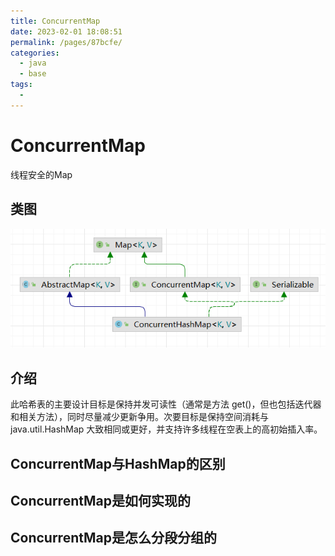```yaml
---
title: ConcurrentMap
date: 2023-02-01 18:08:51
permalink: /pages/87bcfe/
categories:
  - java
  - base
tags:
  - 
---
```

# ConcurrentMap
线程安全的Map

## 类图
![](./img/ConcurrentMap/2022-07-10-14-22-14.png)

## 介绍
此哈希表的主要设计目标是保持并发可读性（通常是方法 get()，但也包括迭代器和相关方法），同时尽量减少更新争用。次要目标是保持空间消耗与 java.util.HashMap 大致相同或更好，并支持许多线程在空表上的高初始插入率。

## ConcurrentMap与HashMap的区别

## ConcurrentMap是如何实现的

## ConcurrentMap是怎么分段分组的